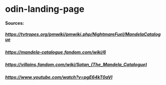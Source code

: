 # odin-landing-page

#### Sources: 
##### https://tvtropes.org/pmwiki/pmwiki.php/NightmareFuel/MandelaCatalogue
##### https://mandela-catalogue.fandom.com/wiki/6
##### https://villains.fandom.com/wiki/Satan_(The_Mandela_Catalogue)
##### https://www.youtube.com/watch?v=pgE64kT0aVI